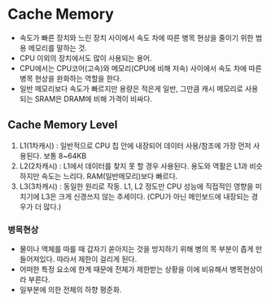 # Cache Memory
* 속도가 빠른 장치와 느린 장치 사이에서 속도 차에 따른 병목 현상을 줄이기 위한 범용 메모리를 말하는 것.
* CPU 이외의 장치에서도 많이 사용되는 용어.
* CPU에서는 CPU코어(고속)와 메모리(CPU에 비해 저속) 사이에서 속도 차에 따른 병목 현상을 완화하는 역할을 한다.
* 일반 메모리보다 속도가 빠르지만 용량은 적은게 일반, 그만큼 캐시 메모리로 사용되는 SRAM은 DRAM에 비해 가격이 비싸다.

## Cache Memory Level
1. L1(1차캐시) : 일반적으로 CPU 칩 안에 내장되어 데이터 사용/참조에 가장 먼저 사용된다. 보통 8~64KB
2. L2(2차캐시) : L1에서 데이터를 찾지 못 할 경우 사용된다. 용도와 역활은 L1과 비슷하지만 속도는 느리다. RAM(일반메모리)보다 빠르다.
3. L3(3차캐시) : 동일한 원리로 작동. L1, L2 정도만 CPU 성능에 직접적인 영향을 미치기에 L3은 크게 신경쓰지 않는 추세이다. (CPU가 아닌 메인보드에 내장되는 경우가 더 많다.)

### 병목현상
* 물이나 액체를 따를 때 갑자기 쏟아지는 것을 방지하기 위해 병의 목 부분이 좁게 만들어져있다. 따라서 제한이 걸리게 된다.
* 어떠한 특정 요소에 한계 때문에 전체가 제한받는 상황을 이에 비유해서 병목현상이라 부른다.
* 일부분에 의한 전체의 하향 평준화.